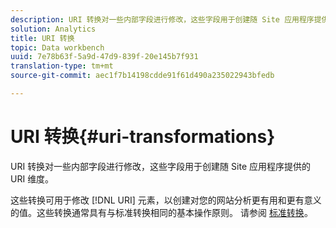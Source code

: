 ```yaml
---
description: URI 转换对一些内部字段进行修改，这些字段用于创建随 Site 应用程序提供的 URI 维度。
solution: Analytics
title: URI 转换
topic: Data workbench
uuid: 7e78b63f-5a9d-47d9-839f-20e145b7f931
translation-type: tm+mt
source-git-commit: aec1f7b14198cdde91f61d490a235022943bfedb

---
```



# URI 转换{#uri-transformations}

URI 转换对一些内部字段进行修改，这些字段用于创建随 Site 应用程序提供的 URI 维度。

这些转换可用于修改 [!DNL URI] 元素，以创建对您的网站分析更有用和更有意义的值。这些转换通常具有与标准转换相同的基本操作原则。 请参阅 [标准转换](../../../../../home/c-dataset-const-proc/c-data-trans/c-transf-types/c-standard-transf/c-standard-transf.md#concept-25f4bdbf8fe74c4aaeb2fcd226243886)。
